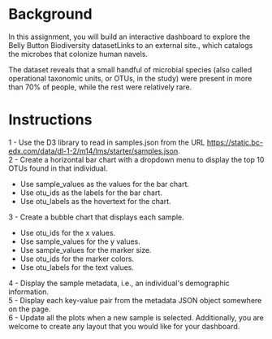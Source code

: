 # Background
In this assignment, you will build an interactive dashboard to explore the Belly Button Biodiversity datasetLinks to an external site., which catalogs the microbes that colonize human navels.

The dataset reveals that a small handful of microbial species (also called operational taxonomic units, or OTUs, in the study) were present in more than 70% of people, while the rest were relatively rare.

# Instructions
1 - Use the D3 library to read in samples.json from the URL https://static.bc-edx.com/data/dl-1-2/m14/lms/starter/samples.json.  
2 - Create a horizontal bar chart with a dropdown menu to display the top 10 OTUs found in that individual.  
  * Use sample_values as the values for the bar chart.  
  * Use otu_ids as the labels for the bar chart.  
  * Use otu_labels as the hovertext for the chart.

3 - Create a bubble chart that displays each sample.
  * Use otu_ids for the x values.  
  * Use sample_values for the y values.  
  * Use sample_values for the marker size.  
  * Use otu_ids for the marker colors.  
  * Use otu_labels for the text values.

4 - Display the sample metadata, i.e., an individual's demographic information.  
5 - Display each key-value pair from the metadata JSON object somewhere on the page.  
6 - Update all the plots when a new sample is selected. Additionally, you are welcome to create any layout that you would like for your dashboard.  
